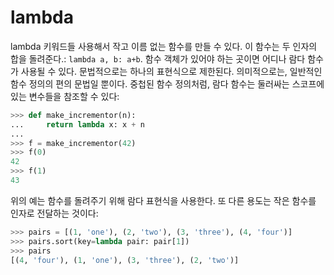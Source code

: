 # lambda

lambda 키워드들 사용해서 작고 이름 없는 함수를 만들 수 있다. 이 함수는 두 인자의 합을 돌려준다.: `lambda a, b: a+b`. 함수 객체가 있어야 하는 곳이면 어디나 람다 함수가 사용될 수 있다. 문법적으로는 하나의 표현식으로 제한된다. 의미적으로는, 일반적인 함수 정의의 편의 문법일 뿐이다. 중첩된 함수 정의처럼, 람다 함수는 둘러싸는 스코프에 있는 변수들을 참조할 수 있다:

```python
>>> def make_incrementor(n):
...     return lambda x: x + n
...
>>> f = make_incrementor(42)
>>> f(0)
42
>>> f(1)
43
```

위의 예는 함수를 돌려주기 위해 람다 표현식을 사용한다. 또 다른 용도는 작은 함수를 인자로 전달하는 것이다:

```python
>>> pairs = [(1, 'one'), (2, 'two'), (3, 'three'), (4, 'four')]
>>> pairs.sort(key=lambda pair: pair[1])
>>> pairs
[(4, 'four'), (1, 'one'), (3, 'three'), (2, 'two')]
```

